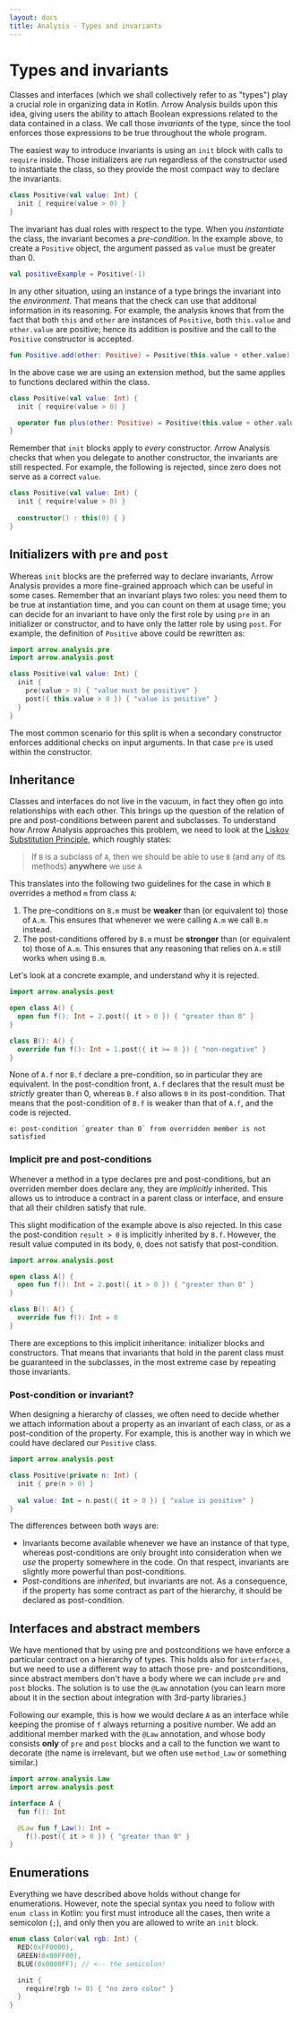 ```yaml
---
layout: docs
title: Analysis - Types and invariants
---
```


# Types and invariants

Classes and interfaces (which we shall collectively refer to as "types") play a crucial role in organizing data in Kotlin. Λrrow Analysis builds upon this idea, giving users the ability to attach Boolean expressions related to the data contained in a class. We call those _invariants_ of the type, since the tool enforces those expressions to be true throughout the whole program.

The easiest way to introduce invariants is using an `init` block with calls to `require` inside. Those initializers are run regardless of the constructor used to instantiate the class, so they provide the most compact way to declare the invariants.

```kotlin
class Positive(val value: Int) {
  init { require(value > 0) }
}
```

The invariant has dual roles with respect to the type. When you _instantiate_ the class, the invariant becomes a _pre-condition_. In the example above, to create a `Positive` object, the argument passed as `value` must be greater than 0.

```kotlin
val positiveExample = Positive(-1)
```

In any other situation, using an instance of a type brings the invariant into the _environment_. That means that the check can use that additonal information in its reasoning. For example, the analysis knows that from the fact that both `this` and `other` are instances of `Positive`, both `this.value` and `other.value` are positive; hence its addition is positive and the call to the `Positive` constructor is accepted.

```kotlin
fun Positive.add(other: Positive) = Positive(this.value + other.value)
```

In the above case we are using an extension method, but the same applies to functions declared within the class.

```kotlin
class Positive(val value: Int) {
  init { require(value > 0) }

  operator fun plus(other: Positive) = Positive(this.value + other.value)
}
```

Remember that `init` blocks apply to _every_ constructor. Λrrow Analysis checks that when you delegate to another constructor, the invariants are still respected. For example, the following is rejected, since zero does not serve as a correct `value`.

```kotlin
class Positive(val value: Int) {
  init { require(value > 0) }
  
  constructor() : this(0) { }
}
```

## Initializers with `pre` and `post`

Whereas `init` blocks are the preferred way to declare invariants, Λrrow Analysis provides a more fine-grained approach which can be useful in some cases. Remember that an invariant plays two roles: you need them to be true at instantiation time, and you can count on them at usage time; you can decide for an invariant to have only the first role by using `pre` in an initializer or constructor, and to have only the latter role by using `post`. For example, the definition of `Positive` above could be rewritten as:

```kotlin
import arrow.analysis.pre
import arrow.analysis.post

class Positive(val value: Int) {
  init { 
    pre(value > 0) { "value must be positive" }
    post({ this.value > 0 }) { "value is positive" }
  }
}
```

The most common scenario for this split is when a secondary constructor enforces additional checks on input arguments. In that case `pre` is used within the constructor.

## Inheritance

Classes and interfaces do not live in the vacuum, in fact they often go into relationships with each other. This brings up the question of the relation of pre and post-conditions between parent and subclasses. To understand how Λrrow Analysis approaches this problem, we need to look at the [Liskov Substitution Principle](https://en.wikipedia.org/wiki/Liskov_substitution_principle), which roughly states:

> If `B` is a subclass of `A`, then we should be able to use `B` (and any of its methods) **anywhere** we use `A`

This translates into the following two guidelines for the case in which `B` overrides a method `m` from class `A`:

1. The pre-conditions on `B.m` must be **weaker** than (or equivalent to) those of `A.m`. This ensures that whenever we were calling `A.m` we call `B.m` instead.
2. The post-conditions offered by `B.m` must be **stronger** than (or equivalent to) those of `A.m`. This ensures that any reasoning that relies on `A.m` still works when using `B.m`.

Let's look at a concrete example, and understand why it is rejected.

```kotlin
import arrow.analysis.post

open class A() {
  open fun f(): Int = 2.post({ it > 0 }) { "greater than 0" }
}

class B(): A() {
  override fun f(): Int = 1.post({ it >= 0 }) { "non-negative" }
}
```

None of `A.f` nor `B.f` declare a pre-condition, so in particular they are equivalent. In the post-condition front, `A.f` declares that the result must be _strictly_ greater than 0, whereas `B.f` also allows `0` in its post-condition. That means that the post-condition of `B.f` is weaker than that of `A.f`, and the code is rejected.

```
e: post-condition `greater than 0` from overridden member is not satisfied
```

### Implicit pre and post-conditions

Whenever a method in a type declares pre and post-conditions, but an overriden member does declare any, they are _implicitly_ inherited. This allows us to introduce a contract in a parent class or interface, and ensure that all their children satisfy that rule.

This slight modification of the example above is also rejected. In this case the post-condition `result > 0` is implicitly inherited by `B.f`. However, the result value computed in its body, `0`, does not satisfy that post-condition.

```kotlin
import arrow.analysis.post

open class A() {
  open fun f(): Int = 2.post({ it > 0 }) { "greater than 0" }
}

class B(): A() {
  override fun f(): Int = 0
}
```

There are exceptions to this implicit inheritance: initializer blocks and constructors. That means that invariants that hold in the parent class must be guaranteed in the subclasses, in the most extreme case by repeating those invariants.

### Post-condition or invariant?

When designing a hierarchy of classes, we often need to decide whether we attach information about a property as an invariant of each class, or as a post-condition of the property. For example, this is another way in which we could have declared our `Positive` class.

```kotlin
import arrow.analysis.post

class Positive(private n: Int) {
  init { pre(n > 0) }
  
  val value: Int = n.post({ it > 0 }) { "value is positive" }
}
```

The differences between both ways are:

- Invariants become available whenever we have an instance of that type, whereas post-conditions are only brought into consideration when we _use_ the property somewhere in the code. On that respect, invariants are slightly more powerful than post-conditions.
- Post-conditions are _inherited_, but invariants are not. As a consequence, if the property has some contract as part of the hierarchy, it should be declared as post-condition.

## Interfaces and abstract members

We have mentioned that by using pre and postconditions we have enforce a particular contract on a hierarchy of types. This holds also for `interfaces`, but we need to use a different way to attach those pre- and postconditions, since abstract members don't have a body where we can include `pre` and `post` blocks. The solution is to use the `@Law` annotation (you can learn more about it in the section about integration with 3rd-party libraries.)

Following our example, this is how we would declare `A` as an interface while keeping the promise of `f` always returning a positive number. We add an additional member marked with the `@Law` annotation, and whose body consists **only** of `pre` and `post` blocks and a call to the function we want to decorate (the name is irrelevant, but we often use `method_Law` or something similar.)

```kotlin
import arrow.analysis.Law
import arrow.analysis.post

interface A {
  fun f(): Int

  @Law fun f_Law(): Int =
    f().post({ it > 0 }) { "greater than 0" }
}
```

## Enumerations

Everything we have described above holds without change for enumerations. However, note the special syntax you need to follow with `enum class` in Kotlin: you first must introduce all the cases, then write a semicolon (`;`), and only then you are allowed to write an `init` block.

```kotlin
enum class Color(val rgb: Int) {
  RED(0xFF0000),
  GREEN(0x00FF00),
  BLUE(0x0000FF); // <-- the semicolon!

  init {
    require(rgb != 0) { "no zero color" }
  }
}
```